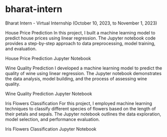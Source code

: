 # bharat-intern

Bharat Intern - Virtual Internship (October 10, 2023, to November 1, 2023)


House Price Prediction
In this project, I built a machine learning model to predict house prices using linear regression. The Jupyter notebook code provides a step-by-step approach to data preprocessing, model training, and evaluation.

House Price Prediction Jupyter Notebook

Wine Quality Prediction
I developed a machine learning model to predict the quality of wine using linear regression. The Jupyter notebook demonstrates the data analysis, model building, and the process of assessing wine quality.

Wine Quality Prediction Jupyter Notebook

Iris Flowers Classification
For this project, I employed machine learning techniques to classify different species of flowers based on the length of their petals and sepals. The Jupyter notebook outlines the data exploration, model selection, and performance evaluation.

Iris Flowers Classification Jupyter Notebook



